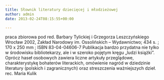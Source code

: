 ```yaml
---
title: Słownik literatury dziecięcej i młodzieżowej
author: admin
date: 2013-02-24T08:15:55+00:00

---
```


  praca zbiorowa pod red. Barbary Tylickiej i Grzegorza Leszczyńskiego<br /> Wrocław 2002, Zakład Narodowy im. Ossolińskich – Wydawnictwo; 434 s. ; 170 x 250 mm ; ISBN 83-04-04606-7
Publikacja bardzo przydatna nie tylko w środowisku bibliotekarzy, ale i w szeroko pojętym kręgu „ludzi książki”. Oprócz haseł osobowych zawiera liczne artykuły przeglądowe, charakterystykę bohaterów literackich, omówienie nagród w dziedzinie literatury (polskich i zagranicznych) oraz streszczenia ważniejszych dzieł.
rec. Maria Kulik
